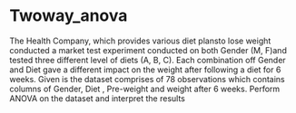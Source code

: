 # Twoway_anova
The Health Company, which provides  various  diet  plansto  lose weight  conducted  a  market  test experiment conducted on both Gender (M, F)and tested three different level of diets (A, B, C). Each combination off Gender and Diet gave a different impact on the weight after following a diet for 6 weeks. Given is the dataset comprises of 78 observations which contains columns of Gender, Diet , Pre-weight and weight after 6  weeks. Perform ANOVA on the dataset and interpret the results
